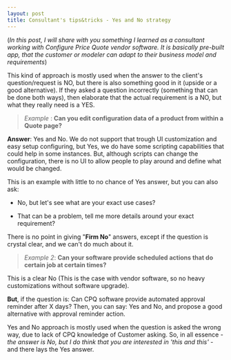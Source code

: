 ```yaml
---
layout: post
title: Consultant's tips&tricks - Yes and No strategy
---
```


(*In this post, I will share with you something I learned as a consultant working with Configure Price Quote vendor software. It is basically pre-built app, that the customer or  modeler can adapt to their business model and requirements*) 

This kind of approach is mostly used when the answer to the client's question/request is NO, but there is also something good in it (upside or a good alternative). If they asked a question incorrectly (something that can be done both ways), then elaborate that the actual requirement is a NO, but what they really need is a YES.

> *Example* :
 **Can you edit configuration data of a product from within a Quote page?**

**Answer**: Yes and No. We do not support that trough UI customization and easy setup configuring, but Yes, we do have some scripting capabilities that could help in some instances. But, although scripts can change the configuration, there is no UI to allow people to play around and define what would be changed.

This is an example with little to no chance of Yes answer, but you can also ask:

- No, but let's see what are your exact use cases?

- That can be a problem, tell me more details around your exact requirement?


There is no point in giving "**Firm No**" answers, except if the question is crystal clear, and we can't do much about it. 

> *Example 2*: 
**Can your software provide scheduled actions that do certain job at certain times?**

This is a clear No (This is the case with vendor software, so no heavy customizations without software upgrade).

**But**, if the question is: Can CPQ software provide automated approval reminder after X days? Then, you can say: Yes and No, and propose a good alternative with approval reminder action.

Yes and No approach is mostly used when the question is asked the wrong way, due to lack of CPQ knowledge of Customer asking. So, in all essence - *the answer is No, but I do think that you are interested in 'this and this'* - and there lays the Yes answer.
